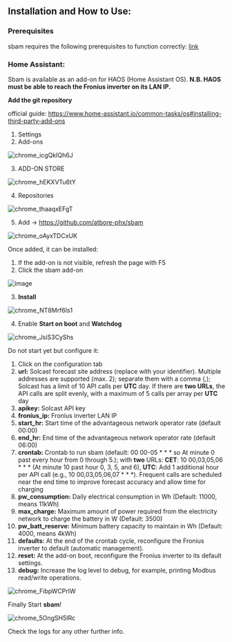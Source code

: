 ## Installation and How to Use:

### Prerequisites

sbam requires the following prerequisites to function correctly: [link](https://github.com/atbore-phx/sbam/blob/main/docs/prereq.md)

### Home Assistant:

Sbam is available as an add-on for HAOS (Home Assistant OS).
**N.B. HAOS must be able to reach the Fronius inverter on its LAN IP.**

**Add the git repository**

official guide: https://www.home-assistant.io/common-tasks/os#installing-third-party-add-ons

1. Settings
2. Add-ons

![chrome_icgQkIQh6J](https://github.com/atbore-phx/sbam/assets/11421185/531eeab3-9910-4fb8-bf71-22d09ec77f95)

3. ADD-ON STORE

![chrome_hEKXVTu6tY](https://github.com/atbore-phx/sbam/assets/11421185/eec5866d-4a5c-4ae0-bd57-05a10fc48b67)

4. Repositories

![chrome_thaaqxEFgT](https://github.com/atbore-phx/sbam/assets/11421185/38bbcb7d-b3c7-4cbc-ba13-4d55292786ef)

5. Add -> https://github.com/atbore-phx/sbam

![chrome_oAyxTDCxUK](https://github.com/atbore-phx/sbam/assets/11421185/bdefb7c5-04d1-4d20-892a-bc864907da31)

Once added, it can be installed:

1. If the add-on is not visible, refresh the page with F5
2. Click the sbam add-on

![image](https://github.com/user-attachments/assets/ec81f283-fc97-4328-8e1e-ffbd3c4d2e29)

3. **Install**

![chrome_NT8Mrf6ls1](https://github.com/atbore-phx/sbam/assets/11421185/cb9eafe3-a274-4164-a789-1c31a87308e1)

4. Enable **Start on boot** and **Watchdog**

![chrome_JsiS3CyShs](https://github.com/atbore-phx/sbam/assets/11421185/413e2d3d-638b-417c-b906-34d46aee62c0)

Do not start yet but configure it:

1. Click on the configuration tab
2. **url:** Solcast forecast site address (replace <YOUR-SITE> with your identifier). Multiple addresses are supported (max. 2); separate them with a comma (,); Solcast has a limit of 10 API calls per **UTC** day. If there are **two URLs**, the API calls are split evenly, with a maximum of 5 calls per array per **UTC** day
3. **apikey:** Solcast API key
4. **fronius_ip:** Fronius inverter LAN IP
5. **start_hr:** Start time of the advantageous network operator rate (default 00:00)
6. **end_hr:** End time of the advantageous network operator rate (default 06:00)
7. **crontab:** Crontab to run sbam (default: 00 00-05 \* \* \* so At minute 0 past every hour from 0 through 5.); with **two** URLs: **CET**: 10 00,03,05,06 \* \* \* (At minute 10 past hour 0, 3, 5, and 6), **UTC**: Add 1 additional hour per API call (e.g., 10 00,03,05,06,07 \* \* \*). Frequent calls are scheduled near the end time to improve forecast accuracy and allow time for charging
8. **pw_consumption:** Daily electrical consumption in Wh (Default: 11000, means 11kWh)
9. **max_charge:** Maximum amount of power required from the electricity network to charge the battery in W (Default: 3500)
10. **pw_batt_reserve:** Minimum battery capacity to maintain in Wh (Default: 4000, means 4kWh)
11. **defaults:** At the end of the crontab cycle, reconfigure the Fronius inverter to default (automatic management).
12. **reset:** At the add-on boot, reconfigure the Fronius inverter to its default settings.
13. **debug:** Increase the log level to debug, for example, printing Modbus read/write operations.

![chrome_FibpWCPrIW](https://github.com/atbore-phx/sbam/assets/11421185/7d17c36b-9e7c-4499-a0f9-557d0ddbe7bb)

Finally Start **sbam**!

![chrome_5OngSH5IRc](https://github.com/atbore-phx/sbam/assets/11421185/9575b453-5132-4a24-9166-bc6d385690f1)

Check the logs for any other further info.
